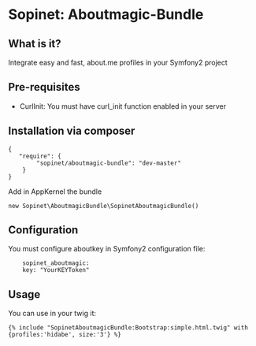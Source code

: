 Sopinet: Aboutmagic-Bundle
==========================

What is it?
-----------

Integrate easy and fast, about.me profiles in your Symfony2 project

Pre-requisites
--------------

- CurlInit: You must have curl_init function enabled in your server


Installation via composer
-------------------------

    {
       "require": {
            "sopinet/aboutmagic-bundle": "dev-master"
        }
    }

Add in AppKernel the bundle

    new Sopinet\AboutmagicBundle\SopinetAboutmagicBundle()

Configuration
-------------

You must configure aboutkey in Symfony2 configuration file:

		sopinet_aboutmagic:
	    key: "YourKEYToken"

Usage
-----

You can use in your twig it:

	{% include "SopinetAboutmagicBundle:Bootstrap:simple.html.twig" with {profiles:'hidabe', size:'3'} %}



